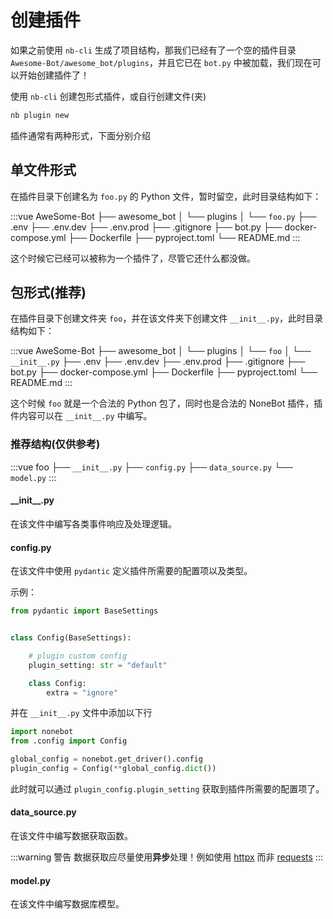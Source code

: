 # 创建插件

如果之前使用 `nb-cli` 生成了项目结构，那我们已经有了一个空的插件目录 `Awesome-Bot/awesome_bot/plugins`，并且它已在 `bot.py` 中被加载，我们现在可以开始创建插件了！

使用 `nb-cli` 创建包形式插件，或自行创建文件(夹)

```bash
nb plugin new
```

插件通常有两种形式，下面分别介绍

## 单文件形式

在插件目录下创建名为 `foo.py` 的 Python 文件，暂时留空，此时目录结构如下：

<!-- prettier-ignore-start -->
:::vue
AweSome-Bot
├── awesome_bot
│   └── plugins
│      └── `foo.py`
├── .env
├── .env.dev
├── .env.prod
├── .gitignore
├── bot.py
├── docker-compose.yml
├── Dockerfile
├── pyproject.toml
└── README.md
:::
<!-- prettier-ignore-end -->

这个时候它已经可以被称为一个插件了，尽管它还什么都没做。

## 包形式(推荐)

在插件目录下创建文件夹 `foo`，并在该文件夹下创建文件 `__init__.py`，此时目录结构如下：

<!-- prettier-ignore-start -->
:::vue
AweSome-Bot
├── awesome_bot
│   └── plugins
│      └── `foo`
│         └── `__init__.py`
├── .env
├── .env.dev
├── .env.prod
├── .gitignore
├── bot.py
├── docker-compose.yml
├── Dockerfile
├── pyproject.toml
└── README.md
:::
<!-- prettier-ignore-end -->

这个时候 `foo` 就是一个合法的 Python 包了，同时也是合法的 NoneBot 插件，插件内容可以在 `__init__.py` 中编写。

### 推荐结构(仅供参考)

<!-- prettier-ignore-start -->
:::vue
foo
├── `__init__.py`
├── `config.py`
├── `data_source.py`
└── `model.py`
:::
<!-- prettier-ignore-end -->

#### \_\_init\_\_.py

在该文件中编写各类事件响应及处理逻辑。

#### config.py

在该文件中使用 `pydantic` 定义插件所需要的配置项以及类型。

示例：

```python
from pydantic import BaseSettings


class Config(BaseSettings):

    # plugin custom config
    plugin_setting: str = "default"

    class Config:
        extra = "ignore"
```

并在 `__init__.py` 文件中添加以下行

```python
import nonebot
from .config import Config

global_config = nonebot.get_driver().config
plugin_config = Config(**global_config.dict())
```

此时就可以通过 `plugin_config.plugin_setting` 获取到插件所需要的配置项了。

#### data_source.py

在该文件中编写数据获取函数。

:::warning 警告
数据获取应尽量使用**异步**处理！例如使用 [httpx](https://www.python-httpx.org/) 而非 [requests](https://requests.readthedocs.io/en/master/)
:::

#### model.py

在该文件中编写数据库模型。
